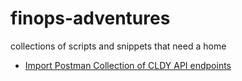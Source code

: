 # finops-adventures

collections of scripts and snippets that need a home

- [Import Postman Collection of CLDY API endpoints](https://github.com/deanasolis-ktd/finops-adventures/blob/main/apptio/cldy-postman)